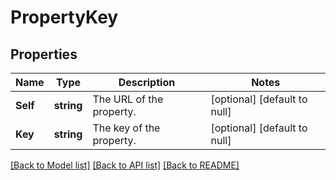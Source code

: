 # PropertyKey

## Properties
Name | Type | Description | Notes
------------ | ------------- | ------------- | -------------
**Self** | **string** | The URL of the property. | [optional] [default to null]
**Key** | **string** | The key of the property. | [optional] [default to null]

[[Back to Model list]](../README.md#documentation-for-models) [[Back to API list]](../README.md#documentation-for-api-endpoints) [[Back to README]](../README.md)

